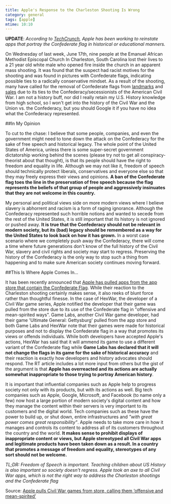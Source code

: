 ```yaml
---
title: Apple's Response to the Charleston Shooting Is Wrong
category: general
tags: [apple]
mtime: 10:10
---
```


**UPDATE**: *According to [TechCrunch](http://techcrunch.com/2015/06/25/apple-bans-games-and-apps-featuring-the-confederate-flag/#.46jsai:U0R4), Apple has been working to reinstate apps that portray the Confederate flag in historical or educational manners.*

On Wednesday of last week, June 17th, nine people at the Emanuel African
Methodist Episcopal Church In Charleston, South Carolina lost their lives to a
21 year old white male who opened fire inside the church in an apparent mass
shooting. It was found that the suspect had racist motives for the shooting and
was found in pictures with Confederate flags, indicating possible ties to a
radically conservative mindset. As a result of the shooting, many have called
for the removal of Confederate flags from
[landmarks](http://www.nytimes.com/2015/06/23/us/south-carolina-confederate-flag-dylann-roof.html) and 
[sales](http://www.huffingtonpost.com/2015/06/23/retailers-ban-confederate-flags_n_7648614.html) due to its ties to the Confederacy/secessionists of the American Civil War. I am not a history buff,
nor did I really retain my U.S. History knowledge from high school, so I won't
get into the history of the Civil War and the Union vs. the Confederacy, but you
should Google it if you have no idea what the Confederacy represented.

##In My Opinion

To cut to the chase: I believe that some people, companies, and even the government might need to
tone down the attack on the Confederacy for the sake of free speech and
historical legacy. The whole point of the United States of America, unless
there is some super-secret government dictatorship working behind the scenes
(please try not to get all conspiracy-theorist about that thought), is that
its people should have the right to freedom and equality in life. Although we may not like it,
freedom of speech should technically protect liberals, conservatives and everyone else so that they
may freely express their views and opinions. **A ban of the Confederate flag toes the line in the preservation of free speech because the flag represents the beliefs of that
group of people and aggressively insinuates that they are not welcome in this country.**

My personal and political views side on more modern views where I believe
slavery is abhorrent and racism is a form of raging ignorance. Although the
Confederacy  represented such horrible notions and wanted to secede from the
rest of the United States, it is still important that its history is not
ignored or pushed away. **It is true that the Confederacy should not be relevant
in modern society, but its  (bad) legacy should be remembered as a way for
the United States to look back on how it has grown.** In a worst case scenario
where we completely push away the Confederacy, there will come a time where
future generations don't know of the full history of the Civil War, slavery
and civil rights and society may start to regress. Preserving the history of
the Confederacy is the only way to stop such a thing from happening and to
make sure American society continues moving forward.

##This Is Where Apple Comes In...

It has been recently announced that 
[Apple has pulled apps from the app store that contain the Confederate Flag](http://rt.com/usa/269779-apple-civil-war-games/). 
While their reaction to the Charleston shooting certainly makes
sense, it also reeks of blunt force rather than thoughtful finesse. In the
case of HexWar, the developer of a Civil War game series, Apple notified the
developer that their game was pulled from the store due to its use of the
Confederate flag in "offensive and mean-spirited ways". Game Labs, another
Civil War game developer, had their game 'Ultimate General: Gettysburg' pulled
from the app store and both Game Labs and HexWar note that their games were
made for historical purposes and not to display the Confederate flag in a way
that promotes its views or offends individuals. While both developers have
accepted Apple's actions, HexWar has said that it will ammend its game to use
a different variant of the Confederate flag while **Game Labs has declared
that it will not change the flags in its game for the sake of historical
accuracy** and their reaction is exactly how developers and history advocates
should respond. The RT article includes a lot more input from others but the
gist of the argument is that **Apple has overreacted and its actions are actually somewhat inappropriate
to those trying to portray American history**.

It is important that influential companies such as Apple help to progress
society not only with its products, but with its actions as well. Big tech
companies such as Apple, Google, Microsoft, and Facebook (to name only a few)
now host a large portion of modern society's digital content and how they
manage the content within their servers is very important to its customers and
the digital world. Tech companies such as these have the power to build up, or
shut down, entire infrastructures and *"with great power comes great
responsibility"*. Apple needs to take more care in how it manages and controls
its content to address all of its customers throughout the country and the
world. **It makes sense to prohibit displays of inappropriate
content or views, but Apple stereotyped all Civil War apps and legitimate
products have been taken down as a result. In a country that promotes a
message of freedom and equality, stereotypes of any sort should not be
welcome.**

*TL;DR: Freedom of Speech is important. Teaching children about US History is
also important so society doesn't regress. Apple took an axe to all Civil War
apps, which is not the right way to address the Charleston shootings and the
Confederate flag*

Source: [Apple pulls Civil War games from store, calling them ‘offensive and mean-spirited’](http://rt.com/usa/269779-apple-civil-war-games/)
